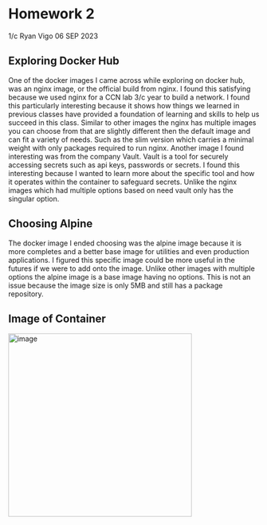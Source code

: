 # Homework 2
1/c Ryan Vigo 06 SEP 2023
## Exploring Docker Hub
One of the docker images I came across while exploring on docker hub, was an nginx image, or the official build from nginx. I found this satisfying because we used nginx for a CCN lab 3/c year to build a network. I found this particularly interesting because it shows how things we learned in previous classes have provided a foundation of learning and skills to help us succeed in this class. Similar to other images the nginx has multiple images you can choose from that are slightly different then the default image and can fit a variety of needs. Such as the slim version which carries a minimal weight with only packages required to run nginx. Another image I found interesting was from the company Vault. Vault is a tool for securely accessing secrets such as api keys, passwords or secrets. I found this interesting because I wanted to learn more about the specific tool and how it operates within the container to safeguard secrets. Unlike the nginx images which had multiple options based on need vault only has the singular option.
## Choosing Alpine
The docker image I ended choosing was the alpine image because it is more completes and a better base image for utilities and even production applications. I figured this specific image could be more useful in the futures if we were to add onto the image. Unlike other images with multiple options the alpine image is a base image having no options. This is not an issue because the image size is only 5MB and still has a package repository. 
## Image of Container
<img width="368" alt="image" src="https://github.com/ryanvigo/CNS-Lab-2023/assets/79552150/444d8f01-2508-44cb-9f88-4796a232eb97">


